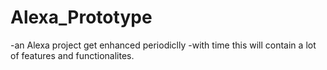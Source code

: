 # Alexa_Prototype
-an Alexa project get enhanced periodiclly
-with time this will contain a lot of features and functionalites.
